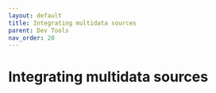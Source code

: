 ```yaml
---
layout: default
title: Integrating multidata sources
parent: Dev Tools
nav_order: 20
---
```


# Integrating multidata sources

